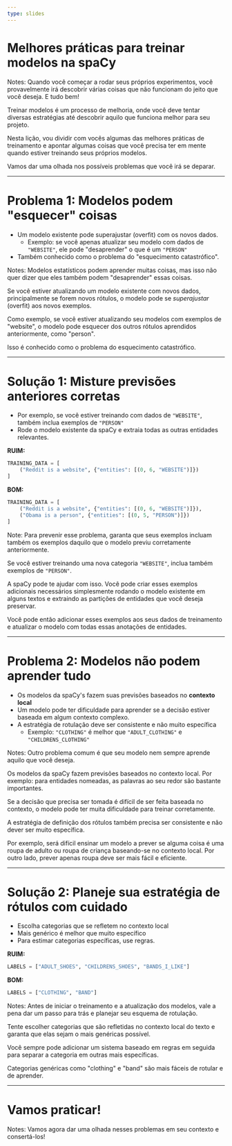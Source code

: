 ```yaml
---
type: slides
---
```


# Melhores práticas para treinar modelos na spaCy

Notes: Quando você começar a rodar seus próprios experimentos, você provavelmente
irá descobrir várias coisas que não funcionam do jeito que você deseja. E tudo bem!

Treinar modelos é um processo de melhoria, onde você deve tentar diversas
estratégias até descobrir aquilo que funciona melhor para seu projeto.

Nesta lição, vou dividir com vocês algumas das melhores práticas de treinamento
e apontar algumas coisas que você precisa ter em mente quando estiver
treinando seus próprios modelos.

Vamos dar uma olhada nos possíveis problemas que você irá se deparar.

---

# Problema 1: Modelos podem "esquecer" coisas

- Um modelo existente pode superajustar (overfit) com os novos dados.
  - Exemplo: se você apenas atualizar seu modelo com dados de `"WEBSITE"`, 
    ele pode "desaprender" o que é um `"PERSON"`
- Também conhecido como o problema do "esquecimento catastrófico".

Notes: Modelos estatísticos podem aprender muitas coisas, mas isso não quer
dizer que eles também podem "desaprender" essas coisas.

Se você estiver atualizando um modelo existente com novos dados, principalmente
se forem novos rótulos, o modelo pode se _superajustar_ (overfit) aos novos exemplos.

Como exemplo, se você estiver atualizando seu modelos com exemplos de "website",
o modelo pode esquecer dos outros rótulos aprendidos anteriormente, como "person".

Isso é conhecido como o problema do esquecimento catastrófico.

---

# Solução 1: Misture previsões anteriores corretas

- Por exemplo, se você estiver treinando com dados de `"WEBSITE"`, também inclua
  exemplos de `"PERSON"`
- Rode o modelo existente da spaCy e extraia todas as outras entidades relevantes.

**RUIM:**

```python
TRAINING_DATA = [
    ("Reddit is a website", {"entities": [(0, 6, "WEBSITE")]})
]
```

**BOM:**

```python
TRAINING_DATA = [
    ("Reddit is a website", {"entities": [(0, 6, "WEBSITE")]}),
    ("Obama is a person", {"entities": [(0, 5, "PERSON")]})
]
```

Note: Para prevenir esse problema, garanta que seus exemplos incluam também os
exemplos daquilo que o modelo previu corretamente anteriormente.

Se você estiver treinando uma nova categoria `"WEBSITE"`, inclua também exemplos de
`"PERSON"`.

A spaCy pode te ajudar com isso. Você pode criar esses exemplos adicionais necessários
simplesmente rodando o modelo existente em alguns textos e extraindo as partições
de entidades que você deseja preservar.

Você pode então adicionar esses exemplos aos seus dados de treinamento e atualizar
o modelo com todas essas anotações de entidades.

---

# Problema 2: Modelos não podem aprender tudo

- Os modelos da spaCy's fazem suas previsões baseados no **contexto local**
- Um modelo pode ter dificuldade para aprender se a decisão estiver baseada em algum contexto complexo.
- A estratégia de rotulação deve ser consistente e não muito específica
  - Exemplo: `"CLOTHING"` é melhor que `"ADULT_CLOTHING"` e
    `"CHILDRENS_CLOTHING"`

Notes: Outro problema comum é que seu modelo nem sempre aprende aquilo que
você deseja.

Os modelos da spaCy fazem previsões baseados no contexto local. Por exemplo:
para entidades nomeadas, as palavras ao seu redor são bastante importantes.

Se a decisão que precisa ser tomada é difícil de ser feita baseada no contexto,
o modelo pode ter muita dificuldade para treinar corretamente.

A estratégia de definição dos rótulos também precisa ser consistente e não 
dever ser muito específica.

Por exemplo, será difícil ensinar um modelo a prever se alguma coisa é uma
roupa de adulto ou roupa de criança baseando-se no contexto local. Por outro
lado, prever apenas roupa deve ser mais fácil e eficiente.

---

# Solução 2: Planeje sua estratégia de rótulos com cuidado

- Escolha categorias que se refletem no contexto local
- Mais genérico é melhor que muito específico
- Para estimar categorias específicas, use regras.


**RUIM:**

```python
LABELS = ["ADULT_SHOES", "CHILDRENS_SHOES", "BANDS_I_LIKE"]
```

**BOM:**

```python
LABELS = ["CLOTHING", "BAND"]
```

Notes: Antes de iniciar o treinamento e a atualização dos modelos, vale a pena
dar um passo para trás e planejar seu esquema de rotulação.

Tente escolher categorias que são refletidas no contexto local do texto e garanta
que elas sejam o mais genéricas possível.

Você sempre pode adicionar um sistema baseado em regras em seguida para separar
a categoria em outras mais específicas.

Categorias genéricas como "clothing" e "band" são mais fáceis de rotular e de aprender.

---

# Vamos praticar!

Notes: Vamos agora dar uma olhada nesses problemas em seu contexto e consertá-los!
